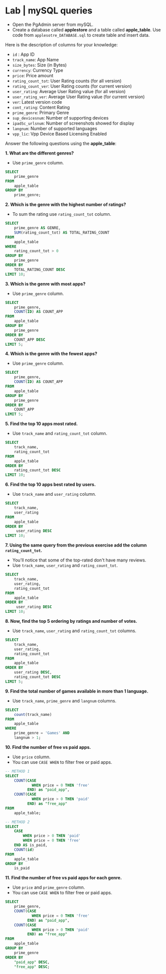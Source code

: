 # Lab | mySQL queries

- Open the PgAdmin server from mySQL.
- Create a database called **applestore**  and a table called **apple_table**. Use code from `applesotre_DATABASE.sql` to create table and insert data. 

Here is the description of columns for your knowledge:
- `id` : App ID
- `track_name`: App Name
- `size_bytes`: Size (in Bytes)
- `currency`: Currency Type
- `price`: Price amount
- `rating_count_tot`: User Rating counts (for all version)
- `rating_count_ver`: User Rating counts (for current version)
- `user_rating`: Average User Rating value (for all version)
- `user_rating_ver`: Average User Rating value (for current version)
- `ver`: Latest version code
- `cont_rating`: Content Rating
- `prime_genre`: Primary Genre
- `sup_devicesnum`: Number of supporting devices
- `ipadSc_urlsnum`: Number of screenshots showed for display
- `langnum`: Number of supported languages
- `vpp_lic`: Vpp Device Based Licensing Enabled

Answer the following questions using the **apple_table**:

**1. What are the different genres?**
- Use `prime_genre` column.

```sql
SELECT 
    prime_genre
FROM 
    apple_table
GROUP BY 
    prime_genre;
```


**2. Which is the genre with the highest number of ratings?**
- To sum the rating use `rating_count_tot` column.

```sql
SELECT 
	prime_genre AS GENRE,
	SUM(rating_count_tot) AS TOTAL_RATING_COUNT
FROM 
	apple_table
WHERE 
	rating_count_tot > 0
GROUP BY 
	prime_genre
ORDER BY 
	TOTAL_RATING_COUNT DESC
LIMIT 10;
```

**3. Which is the genre with most apps?**
- Use `prime_genre` column.

```sql
SELECT 
    prime_genre,
    COUNT(ID) AS COUNT_APP
FROM 
    apple_table
GROUP BY 
    prime_genre
ORDER BY 
    COUNT_APP DESC
LIMIT 5;
```


**4. Which is the genre with the fewest apps?**
- Use `prime_genre` column.

```sql
SELECT 
    prime_genre,
    COUNT(ID) AS COUNT_APP
FROM 
    apple_table
GROUP BY 
    prime_genre
ORDER BY 
    COUNT_APP
LIMIT 5;
```

**5. Find the top 10 apps most rated.**
- Use `track_name` and `rating_count_tot` column.

```sql
SELECT 
    track_name,
	rating_count_tot
FROM 
    apple_table
ORDER BY 
    rating_count_tot DESC
LIMIT 10;
```

**6. Find the top 10 apps best rated by users.**
- Use `track_name` and `user_rating` column.

```sql
SELECT 
	track_name,
    user_rating
FROM 
	apple_table
ORDER BY 
	 user_rating DESC
LIMIT 10;
```


**7. Using the same query from the previous exercise add the column `rating_count_tot`.**
- You'll notice that some of the top-rated don't have many reviews.
- Use `track_name`, `user_rating` and `rating_count_tot`.

```sql
SELECT 
	track_name,
    user_rating,
    rating_count_tot
FROM 
	apple_table
ORDER BY 
	 user_rating DESC
LIMIT 10;
```


**8. Now, find the top 5 ordering by ratings and number of votes.**
- Use `track_name`, `user_rating` and `rating_count_tot` columns.

```sql
SELECT 
    track_name,
    user_rating,
    rating_count_tot
FROM 
    apple_table
ORDER BY 
    user_rating DESC, 
    rating_count_tot DESC
LIMIT 5; 
```

**9. Find the total number of games available in more than 1 language.**
- Use `track_name`, `prime_genre` and `langnum` columns.

```sql
SELECT
    count(track_name) 
FROM
    apple_table
WHERE
	prime_genre = 'Games' AND
	langnum > 1;
```

**10. Find the number of free vs paid apps.**
- Use `price` column.
- You can use `CASE WHEN` to filter free or paid apps.

```sql
-- METHOD 1
SELECT 
	COUNT(CASE 
			WHEN price = 0 THEN 'free'  
		  END) as "paid_app",
	COUNT(CASE 
			WHEN price > 0 THEN 'paid'  
		  END) as "free_app"
FROM 
	apple_table;

-- METHOD 2
SELECT 
	CASE 
		WHEN price > 0 THEN 'paid' 
		WHEN price = 0 THEN 'free' 
	END AS is_paid,
	COUNT(id)
FROM
	apple_table
GROUP BY
	is_paid

```


**11. Find the number of free vs paid apps for each genre.**
- Use `price` and `prime_genre` column.
- You can use `CASE WHEN` to filter free or paid apps.

```sql
SELECT 
	prime_genre,
	COUNT(CASE 
			WHEN price = 0 THEN 'free'  
		  END) as "paid_app",
	COUNT(CASE 
			WHEN price > 0 THEN 'paid'  
		  END) as "free_app"
FROM 
	apple_table
GROUP BY
	prime_genre
ORDER BY
	"paid_app" DESC, 
    "free_app" DESC;
```
